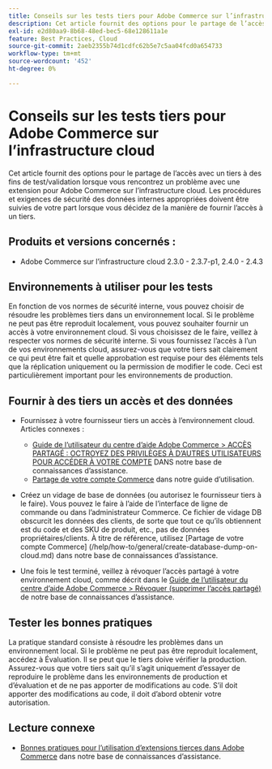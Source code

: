 ```yaml
---
title: Conseils sur les tests tiers pour Adobe Commerce sur l’infrastructure cloud
description: Cet article fournit des options pour le partage de l’accès avec un tiers à des fins de test/validation lorsque vous rencontrez un problème avec une extension pour Adobe Commerce sur l’infrastructure cloud.
exl-id: e2d80aa9-8b68-48ed-bec5-68e128611a1e
feature: Best Practices, Cloud
source-git-commit: 2aeb2355b74d1cdfc62b5e7c5aa04fcd0a654733
workflow-type: tm+mt
source-wordcount: '452'
ht-degree: 0%

---
```


# Conseils sur les tests tiers pour Adobe Commerce sur l’infrastructure cloud

Cet article fournit des options pour le partage de l’accès avec un tiers à des fins de test/validation lorsque vous rencontrez un problème avec une extension pour Adobe Commerce sur l’infrastructure cloud.
Les procédures et exigences de sécurité des données internes appropriées doivent être suivies de votre part lorsque vous décidez de la manière de fournir l’accès à un tiers.

## Produits et versions concernés :

* Adobe Commerce sur l’infrastructure cloud 2.3.0 - 2.3.7-p1, 2.4.0 - 2.4.3

## Environnements à utiliser pour les tests

En fonction de vos normes de sécurité interne, vous pouvez choisir de résoudre les problèmes tiers dans un environnement local. Si le problème ne peut pas être reproduit localement, vous pouvez souhaiter fournir un accès à votre environnement cloud. Si vous choisissez de le faire, veillez à respecter vos normes de sécurité interne. Si vous fournissez l’accès à l’un de vos environnements cloud, assurez-vous que votre tiers sait clairement ce qui peut être fait et quelle approbation est requise pour des éléments tels que la réplication uniquement ou la permission de modifier le code. Ceci est particulièrement important pour les environnements de production.

## Fournir à des tiers un accès et des données

* Fournissez à votre fournisseur tiers un accès à l’environnement cloud. Articles connexes :

   * [Guide de l’utilisateur du centre d’aide Adobe Commerce > ACCÈS PARTAGÉ : OCTROYEZ DES PRIVILÈGES À D’AUTRES UTILISATEURS POUR ACCÉDER À VOTRE COMPTE](/help/help-center-guide/help-center/magento-help-center-user-guide.md#shared-access) DANS notre base de connaissances d’assistance.
   * [Partage de votre compte Commerce](https://experienceleague.adobe.com/en/docs/commerce-admin/start/commerce-account/commerce-account-share) dans notre guide d’utilisation.

* Créez un vidage de base de données (ou autorisez le fournisseur tiers à le faire). Vous pouvez le faire à l’aide de l’interface de ligne de commande ou dans l’administrateur Commerce. Ce fichier de vidage DB obscurcit les données des clients, de sorte que tout ce qu’ils obtiennent est du code et des SKU de produit, etc., pas de données propriétaires/clients. À titre de référence, utilisez [Partage de votre compte Commerce] (/help/how-to/general/create-database-dump-on-cloud.md) dans notre base de connaissances d’assistance.
* Une fois le test terminé, veillez à révoquer l’accès partagé à votre environnement cloud, comme décrit dans le [Guide de l’utilisateur du centre d’aide Adobe Commerce > Révoquer (supprimer l’accès partagé)](/help/help-center-guide/help-center/magento-help-center-user-guide.md#revoke-shared-access) de notre base de connaissances d’assistance.

## Tester les bonnes pratiques

La pratique standard consiste à résoudre les problèmes dans un environnement local. Si le problème ne peut pas être reproduit localement, accédez à Évaluation. Il se peut que le tiers doive vérifier la production. Assurez-vous que votre tiers sait qu’il s’agit uniquement d’essayer de reproduire le problème dans les environnements de production et d’évaluation et de ne pas apporter de modifications au code. S’il doit apporter des modifications au code, il doit d’abord obtenir votre autorisation.

## Lecture connexe

* [Bonnes pratiques pour l’utilisation d’extensions tierces dans Adobe Commerce](https://support.magento.com/hc/en-us/articles/360042361152-Best-Practices-for-using-third-party-extensions-in-Magento) dans notre base de connaissances d’assistance.
